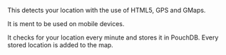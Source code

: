 This detects your location with the use of HTML5, GPS and GMaps.

It is ment to be used on mobile devices.

It checks for your location every minute and stores it in PouchDB. Every stored location is added to the map.